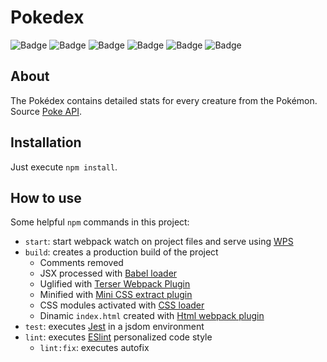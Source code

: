 # Pokedex
![Badge](https://img.shields.io/static/v1?label=NodeJS&message=v20.14.0&color=blue&logo=node.js)
![Badge](https://img.shields.io/static/v1?label=NPM&message=v10.7.0&color=blue&logo=npm)
![Badge](https://img.shields.io/static/v1?label=React&message=v18.3.1&color=blue&logo=React)
![Badge](https://img.shields.io/static/v1?label=Jest&message=v29.7.0&color=blue&logo=Jest)
![Badge](https://img.shields.io/github/license/ramon-ferreira/pokedex)
![Badge](https://img.shields.io/static/v1?label=Pull%20requests&message=Not%20welcome&color=orange&logo=Git)

## About
The Pokédex contains detailed stats for every creature from the Pokémon.
Source [Poke API](https://pokeapi.co/).

## Installation
Just execute `npm install`.


## How to use
Some helpful `npm` commands in this project:
* `start`: start webpack watch on project files and serve using [WPS](https://github.com/shellscape/webpack-plugin-serve)
* `build`: creates a production build of the project 
  * Comments removed
  * JSX processed with [Babel loader](https://github.com/babel/babel-loader)
  * Uglified with [Terser Webpack Plugin](https://github.com/webpack-contrib/terser-webpack-plugin)
  * Minified with [Mini CSS extract plugin](https://github.com/webpack-contrib/mini-css-extract-plugin)
  * CSS modules activated with [CSS loader](https://github.com/webpack-contrib/css-loader)
  * Dinamic `index.html` created with [Html webpack plugin](https://github.com/jantimon/html-webpack-plugin)
* `test`: executes [Jest](https://jestjs.io/) in a jsdom environment
* `lint`: executes [ESlint](https://eslint.org/) personalized code style
  * `lint:fix`: executes autofix
